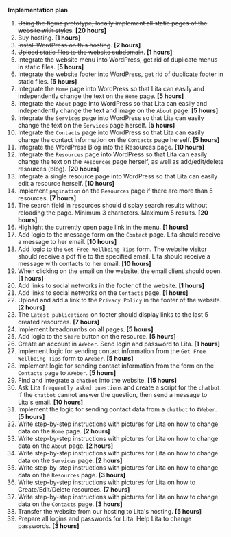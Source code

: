 **Implementation plan**

1. ~~Using the figma prototype, locally implement all static pages of the website with styles~~. **[20 hours]**
2. ~~Buy hosting~~. **[1 hours]**
3. ~~Install WordPress on this hosting~~. **[2 hours]**
4. ~~Upload static files to the website subdomain~~. **[1 hours]**
5. Integrate the website menu into WordPress, get rid of duplicate menus in static files. **[5 hours]**
6. Integrate the website footer into WordPress, get rid of duplicate footer in static files. **[5 hours]**
7. Integrate the `Home` page into WordPress so that Lita can easily and independently change the text on the `Home` page. **[5 hours]**
8. Integrate the `About` page into WordPress so that Lita can easily and independently change the text and image on the `About` page. **[5 hours]**
9. Integrate the `Services` page into WordPress so that Lita can easily change the text on the `Services` page herself. **[5 hours]**
10. Integrate the `Contacts` page into WordPress so that Lita can easily change the contact information on the `Contacts` page herself. **[5 hours]**
11. Integrate the WordPress Blog into the Resources page. **[10 hours]**
12. Integrate the `Resources` page into WordPress so that Lita can easily change the text on the `Resources` page herself, as well as add/edit/delete resources (blog). **[20 hours]**
13. Integrate a single resource page into WordPress so that Lita can easily edit a resource herself. **[10 hours]**
14. Implement `pagination` on the `Resources` page if there are more than 5 resources. **[7 hours]**
15. The search field in resources should display search results without reloading the page. Minimum 3 characters. Maximum 5 results. **[20 hours]**
16. Highlight the currently open page link in the menu. **[1 hours]**
17. Add logic to the message form on the `Contact` page. Lita should receive a message to her email. **[10 hours]**
18. Add logic to the `Get Free Wellbeing Tips` form. The website visitor should receive a pdf file to the specified email. Lita should receive a message with contacts to her email. **[10 hours]**
19. When clicking on the email on the website, the email client should open. **[1 hours]**
20. Add links to social networks in the footer of the website. **[1 hours]**
21. Add links to social networks on the `Contacts` page. **[1 hours]**
22. Upload and add a link to the `Privacy Policy` in the footer of the website. **[2 hours]**
23. The `Latest publications` on footer should display links to the last 5 created resources. **[7 hours]**
24. Implement breadcrumbs on all pages. **[5 hours]**
25. Add logic to the `Share` button on the resource. **[5 hours]**
26. Create an account in `AWeber`. Send login and password to Lita. **[1 hours]**
27. Implement logic for sending contact information from the `Get Free Wellbeing Tips` form to `AWeber`. **[5 hours]**
28. Implement logic for sending contact information from the form on the `Contacts` page to `AWeber`. **[5 hours]**
29. Find and integrate a `chatbot` into the website. **[15 hours]**
30. Ask Lita `frequently asked questions` and create a script for the `chatbot`. If the `chatbot` cannot answer the question, then send a message to Lita's email. **[10 hours]**
31. Implement the logic for sending contact data from a `chatbot` to `AWeber`. **[5 hours]**
32. Write step-by-step instructions with pictures for Lita on how to change data on the `Home` page. **[2 hours]**
33. Write step-by-step instructions with pictures for Lita on how to change data on the `About` page. **[2 hours]**
34. Write step-by-step instructions with pictures for Lita on how to change data on the `Services` page. **[2 hours]**
35. Write step-by-step instructions with pictures for Lita on how to change data on the `Resources` page. **[3 hours]**
36. Write step-by-step instructions with pictures for Lita on how to Create/Edit/Delete resources. **[7 hours]**
37. Write step-by-step instructions with pictures for Lita on how to change data on the `Contacts` page. **[3 hours]**
38. Transfer the website from our hosting to Lita's hosting. **[5 hours]**
39. Prepare all logins and passwords for Lita. Help Lita to change passwords. **[3 hours]**
